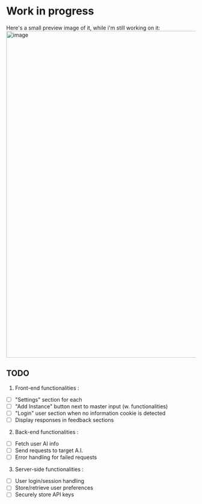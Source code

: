 # Work in progress

Here's a small preview image of it, while i'm still working on it:
<img width="1534" height="868" alt="image" src="https://github.com/user-attachments/assets/1d1e20d2-d6fc-41c1-ad3f-cd852a5be84c" />

## TODO

1. Front-end functionalities :
- [ ] "Settings" section for each 
- [ ] "Add Instance" button next to master input (w. functionalities)
- [ ] "Login" user section when no information cookie is detected  
- [ ] Display responses in feedback sections
2. Back-end functionalities :
- [ ] Fetch user AI info
- [ ] Send requests to target A.I.
- [ ] Error handling for failed requests
3. Server-side functionalities :
- [ ] User login/session handling
- [ ] Store/retrieve user preferences
- [ ] Securely store API keys
